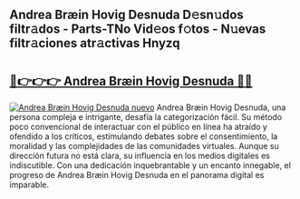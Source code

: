 ## Andrea Bræin Hovig Desnuda D𝚎sn𝚞dos filtr𝚊dos - Parts-TNo Vid𝚎os f𝚘tos - N𝚞evas filtr𝚊ciones atr𝚊ctivas Hnyzq

# <h2><a href="http://mb7c6rj.tromn.icu/?c=Andrea+Br%c3%a6in+Hovig+Desnuda">🔗👉👉👉 Andrea Bræin Hovig Desnuda 🔗🔗</a></h2>

[![Andrea Bræin Hovig Desnuda nuevo](https://i.imgur.com/pEAQMta.gif)](http://mb7c6rj.tromn.icu/?c=Andrea+Br%c3%a6in+Hovig+Desnuda)
Andrea Bræin Hovig Desnuda, una persona compleja e intrigante, desafía la categorización fácil. Su método poco convencional de interactuar con el público en línea ha atraído y ofendido a los críticos, estimulando debates sobre el consentimiento, la moralidad y las complejidades de las comunidades virtuales. Aunque su dirección futura no está clara, su influencia en los medios digitales es indiscutible. Con una dedicación inquebrantable y un encanto innegable, el progreso de Andrea Bræin Hovig Desnuda en el panorama digital es imparable.
